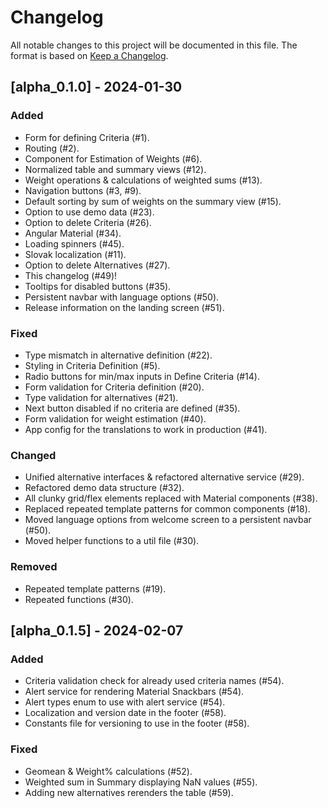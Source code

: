 # Changelog

All notable changes to this project will be documented in this file.
The format is based on [Keep a Changelog](https://keepachangelog.com/en/1.0.0/).

## [alpha_0.1.0] - 2024-01-30

### Added

-   Form for defining Criteria (#1).
-   Routing (#2).
-   Component for Estimation of Weights (#6).
-   Normalized table and summary views (#12).
-   Weight operations & calculations of weighted sums (#13).
-   Navigation buttons (#3, #9).
-   Default sorting by sum of weights on the summary view (#15).
-   Option to use demo data (#23).
-   Option to delete Criteria (#26).
-   Angular Material (#34).
-   Loading spinners (#45).
-   Slovak localization (#11).
-   Option to delete Alternatives (#27).
-   This changelog (#49)!
-   Tooltips for disabled buttons (#35).
-   Persistent navbar with language options (#50).
-   Release information on the landing screen (#51).

### Fixed

-   Type mismatch in alternative definition (#22).
-   Styling in Criteria Definition (#5).
-   Radio buttons for min/max inputs in Define Criteria (#14).
-   Form validation for Criteria definition (#20).
-   Type validation for alternatives (#21).
-   Next button disabled if no criteria are defined (#35).
-   Form validation for weight estimation (#40).
-   App config for the translations to work in production (#41).

### Changed

-   Unified alternative interfaces & refactored alternative service (#29).
-   Refactored demo data structure (#32).
-   All clunky grid/flex elements replaced with Material components (#38).
-   Replaced repeated template patterns for common components (#18).
-   Moved language options from welcome screen to a persistent navbar (#50).
-   Moved helper functions to a util file (#30).

### Removed

-   Repeated template patterns (#19).
-   Repeated functions (#30).

## [alpha_0.1.5] - 2024-02-07

### Added

-   Criteria validation check for already used criteria names (#54).
-   Alert service for rendering Material Snackbars (#54).
-   Alert types enum to use with alert service (#54).
-   Localization and version date in the footer (#58).
-   Constants file for versioning to use in the footer (#58).

### Fixed

-   Geomean & Weight% calculations (#52).
-   Weighted sum in Summary displaying NaN values (#55).
-   Adding new alternatives rerenders the table (#59).
